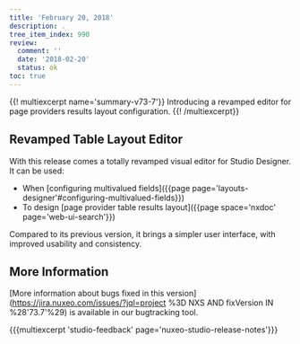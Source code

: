 ```yaml
---
title: 'February 20, 2018'
description: .
tree_item_index: 990
review:
  comment: ''
  date: '2018-02-20'
  status: ok
toc: true
---
```


{{! multiexcerpt name='summary-v73-7'}}
Introducing a revamped editor for page providers results layout configuration.
{{! /multiexcerpt}}

## Revamped Table Layout Editor

With this release comes a totally revamped visual editor for Studio Designer. It can be used:
- When [configuring multivalued fields]({{page page='layouts-designer'#configuring-multivalued-fields}})
- To design [page provider table results layout]({{page space='nxdoc' page='web-ui-search'}})

Compared to its previous version, it brings a simpler user interface, with improved usability and consistency.

## More Information

[More information about bugs fixed in this version](https://jira.nuxeo.com/issues/?jql=project %3D NXS AND fixVersion IN %28'73.7'%29) is available in our bugtracking tool.

{{{multiexcerpt 'studio-feedback' page='nuxeo-studio-release-notes'}}}
